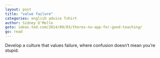 ```yaml
---
layout: post
title: "value failure"
categories: english advice Tshirt
author: Sidney D'Mello
goto: ideas.ted.com/2014/09/03/theres-no-app-for-good-teaching/
go: read
---
```

Develop a culture that values failure, where confusion doesn’t mean you’re stupid.
